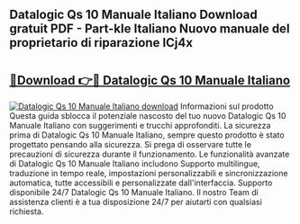 ## Datalogic Qs 10 Manuale Italiano Download gratuit PDF - Part-kIe Italiano Nuovo manuale del proprietario di riparazione ICj4x

# <h2><a href="http://df9f5l.blite.top/?on=Datalogic+Qs+10+Manuale+Italiano">🔗Download 👉🔴 Datalogic Qs 10 Manuale Italiano</a></h2>

[![Datalogic Qs 10 Manuale Italiano download](https://i.imgur.com/lujVjoI.png)](http://df9f5l.blite.top/?on=Datalogic+Qs+10+Manuale+Italiano)
Informazioni sul prodotto Questa guida sblocca il potenziale nascosto del tuo nuovo Datalogic Qs 10 Manuale Italiano con suggerimenti e trucchi approfonditi. La sicurezza prima di Datalogic Qs 10 Manuale Italiano, sempre questo prodotto è stato progettato pensando alla sicurezza. Si prega di osservare tutte le precauzioni di sicurezza durante il funzionamento. Le funzionalità avanzate di Datalogic Qs 10 Manuale Italiano includono Supporto multilingue, traduzione in tempo reale, impostazioni personalizzabili e sincronizzazione automatica, tutte accessibili e personalizzate dall'interfaccia. Supporto disponibile 24/7 Datalogic Qs 10 Manuale Italiano. Il nostro Team di assistenza clienti è a tua disposizione 24/7 per aiutarti con qualsiasi richiesta.
